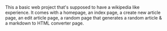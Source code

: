 This a basic web project that's supposed to have a wikipedia like experience. It comes with a homepage, an index page, a create new article page, an edit article page,
a random page that generates a random article & a markdown to HTML converter page.
